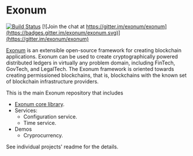 # Exonum

[![Build Status](https://travis-ci.org/exonum/exonum.svg?branch=master)](https://travis-ci.org/exonum/exonum)
[![Join the chat at https://gitter.im/exonum/exonum](https://badges.gitter.im/exonum/exonum.svg)](https://gitter.im/exonum/exonum)

[Exonum](https://exonum.com/) is an extensible open-source framework for creating blockchain
applications. Exonum can be used to create cryptographically powered distributed ledgers in
virtually any problem domain, including FinTech, GovTech, and LegalTech. The Exonum framework is
oriented towards creating permissioned blockchains, that is, blockchains with the known set of
blockchain infrastructure providers.

This is the main Exonum repository that includes
* [Exonum core library](https://github.com/exonum/exonum/blob/master/exonum/README.md).
* Services:
  * Configuration service.
  * Time service.
* Demos
  * Cryprocurrency.
  
See individual projects' readme for the details.
